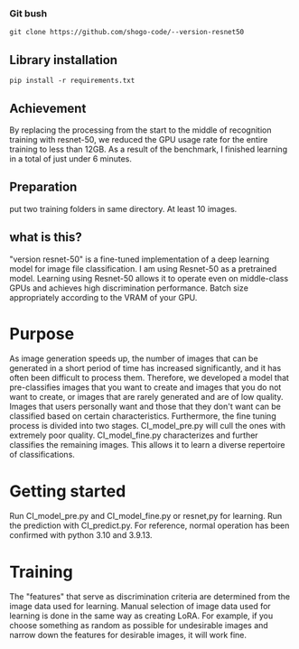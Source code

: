 ### Git bush  
`git clone https://github.com/shogo-code/--version-resnet50`
  
  
## Library installation  
`pip install -r requirements.txt`  

## Achievement  
By replacing the processing from the start to the middle of recognition training with resnet-50, we reduced the GPU usage rate for the entire training to less than 12GB. As a result of the benchmark, I finished learning in a total of just under 6 minutes.

## Preparation  
put two training folders in same directory. At least 10 images.

## what is this?  
"version resnet-50" is a fine-tuned implementation of a deep learning model for image file classification. I am using Resnet-50 as a pretrained model. Learning using Resnet-50 allows it to operate even on middle-class GPUs and achieves high discrimination performance. Batch size appropriately according to the VRAM of your GPU.

# Purpose  
As image generation speeds up, the number of images that can be generated in a short period of time has increased significantly, and it has often been difficult to process them. Therefore, we developed a model that pre-classifies images that you want to create and images that you do not want to create, or images that are rarely generated and are of low quality. Images that users personally want and those that they don't want can be classified based on certain characteristics. Furthermore, the fine tuning process is divided into two stages. CI_model_pre.py will cull the ones with extremely poor quality. CI_model_fine.py characterizes and further classifies the remaining images. This allows it to learn a diverse repertoire of classifications.

# Getting started  
Run CI_model_pre.py and CI_model_fine.py or resnet,py for learning. Run the prediction with CI_predict.py. For reference, normal operation has been confirmed with python 3.10 and 3.9.13.

# Training  
The "features" that serve as discrimination criteria are determined from the image data used for learning. Manual selection of image data used for learning is done in the same way as creating LoRA. For example, if you choose something as random as possible for undesirable images and narrow down the features for desirable images, it will work fine.

